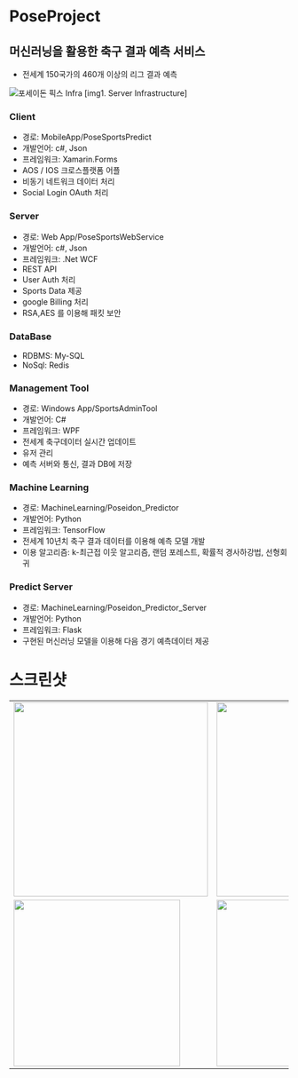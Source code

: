 # PoseProject
## 머신러닝을 활용한 축구 결과 예측 서비스
* 전세계 150국가의 460개 이상의 리그 결과 예측 

![포세이돈 픽스 Infra](https://user-images.githubusercontent.com/23075175/113105294-65e2fd80-923c-11eb-98ea-70adc741d636.png)
[img1. Server Infrastructure]

### Client
* 경로: MobileApp/PoseSportsPredict
* 개발언어: c#, Json
* 프레임워크: Xamarin.Forms
* AOS / IOS 크로스플랫폼 어플
* 비동기 네트워크 데이터 처리
* Social Login OAuth 처리

### Server
* 경로: Web App/PoseSportsWebService
* 개발언어: c#, Json
* 프레임워크: .Net WCF
* REST API
* User Auth 처리
* Sports Data 제공
* google Billing 처리
* RSA,AES 를 이용해 패킷 보안

### DataBase
* RDBMS: My-SQL
* NoSql: Redis

### Management Tool
* 경로: Windows App/SportsAdminTool
* 개발언어: C#
* 프레임워크: WPF
* 전세계 축구데이터 실시간 업데이트
* 유저 관리
* 예측 서버와 통신, 결과 DB에 저장

### Machine Learning
* 경로: MachineLearning/Poseidon_Predictor
* 개발언어: Python
* 프레임워크: TensorFlow
* 전세계 10년치 축구 결과 데이터를 이용해 예측 모델 개발
* 이용 알고리즘: k-최근접 이웃 알고리즘, 랜덤 포레스트, 확률적 경사하강법, 선형회귀

### Predict Server
* 경로: MachineLearning/Poseidon_Predictor_Server
* 개발언어: Python
* 프레임워크: Flask
* 구현된 머신러닝 모델을 이용해 다음 경기 예측데이터 제공

# 스크린샷
<table>
  <tr>
    <td><img src = "https://user-images.githubusercontent.com/23075175/113114348-35a05c80-9246-11eb-8755-51b09b56ed6d.PNG" width="350px"></td>
    <td><img src = "https://user-images.githubusercontent.com/23075175/113114368-3b963d80-9246-11eb-9ea0-8a4760af1454.PNG" width="350px"></td>
    <td><img src = "https://user-images.githubusercontent.com/23075175/113114375-3df89780-9246-11eb-93c2-d3ef51546f9b.PNG" width="350px"></td>
    <td><img src = "https://user-images.githubusercontent.com/23075175/113114427-4c46b380-9246-11eb-825c-b57dc970453c.PNG" width="350px"></td>
	</tr>
  <tr>
    <td><img src = "https://user-images.githubusercontent.com/23075175/113114442-5072d100-9246-11eb-97fb-c8ee907b7d66.PNG" width="300px"></td>
 <td><img src = "https://user-images.githubusercontent.com/23075175/113114453-52d52b00-9246-11eb-8f1f-82830e8f8a8c.PNG" width="300px"></td>
 <td><img src = "https://user-images.githubusercontent.com/23075175/113115352-51f0c900-9247-11eb-8344-e6a609be3eb2.PNG" width="300px"></td>
	</tr>
</table>
